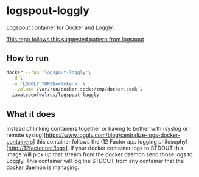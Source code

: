# logspout-loggly
Logspout container for Docker and Loggly.

[This repo follows this suggested pattern from logspout](https://github.com/gliderlabs/logspout/tree/master/custom)

## How to run

```sh
docker --run 'logspout-loggly'\
  -d \
  -e 'LOGGLY_TOKEN=<token>' \
  --volume /var/run/docker.sock:/tmp/docker.sock \
  iamatypeofwalrus/logspout-loggly
```

## What it does
Instead of linking containers together or having to bother with (syslog or remote syslog)[https://www.loggly.com/blog/centralize-logs-docker-containers] this container follows the (12 Factor app logging philosophy)[http://12factor.net/logs]. If your docker container logs to STDOUT this image will pick up that stream from the docker daemon send those logs to Loggly. This container will log the STDOUT from any container that the docker daemon is managing.
